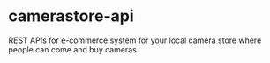 # camerastore-api
REST APIs for e-commerce system for your local camera store where people can come and buy cameras.
